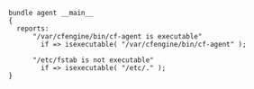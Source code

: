 ``` {.cfengine3 tangle="isexecutable.cf"}
bundle agent __main__
{
  reports:
      "/var/cfengine/bin/cf-agent is executable"
        if => isexecutable( "/var/cfengine/bin/cf-agent" );

      "/etc/fstab is not executable"
        if => isexecutable( "/etc/." );
}
```
